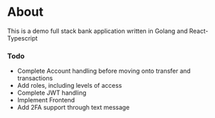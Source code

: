 # About
This is a demo full stack bank application written in Golang and React-Typescript

### Todo
- Complete Account handling before moving onto transfer and transactions
- Add roles, including levels of access
- Complete JWT handling
- Implement Frontend
- Add 2FA support through text message
